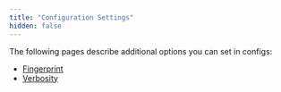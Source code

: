 ```yaml
---
title: "Configuration Settings"
hidden: false
---
```

The following pages describe additional options you can set in configs:

- [Fingerprint](doc:fingerprint)
- [Verbosity](doc:verbosity)


